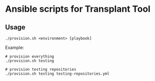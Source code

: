 Ansible scripts for Transplant Tool
===================================

Usage
-----

    ./provision.sh <environment> [playbook]

Example:

    # provision everything
    ./provision.sh testing

    # provision testing repositories
    ./provision.sh testing testing-repositories.yml
